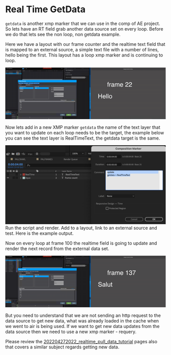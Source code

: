<!--
Title : 2114450932_realtime_getdata_tutorial

- Created : 2022-01-06 14:33
- Updated :
- Author : James Rivers
- Written against (version):
- Sources :
- Author Notes :
- Tags : [!versio_graphics_moc](../../!versio_graphics_moc.md)
-->

# Real Time GetData 
`getdata` is another xmp marker that we can use in the comp of AE project. So lets have an RT field grab another data source set on every loop. Before we do that lets see the non loop, non getdata example. 


Here we have a layout with our frame counter and the realtime text field that is mapped to an external source, a simple text file with a number of lines, hello being the first.  This layout has a loop xmp marker and is continuing to loop. 

![](attachments/2022-01-05%2012.44.08.gif)

Now lets add in a new XMP marker `getdata` the name of the text layer that you want to update on each loop needs to be the target, the example below you can see the text layer is RealTimeText, the getdata target is the same. 

![](attachments/Pasted%20image%2020220105124858.png)
Run the script and render. Add to a layout, link to an external source and test.  Here is the example output. 

Now on every loop at frame 100 the realtime field is going to update and render the next record from the external data set. 

![](attachments/2022-01-05%2013.06.03.gif)

But you need to understand that we are not sending an http request to the data source to get new data, what was already loaded in the cache when we went to air is being used. If we want to get new data updates from the data source then we need to use a new xmp marker - requery. 

Please review the [202204272022_realtime_pull_data_tutorial](202204272022_realtime_pull_data_tutorial.md) pages also that covers a similar subject regards getting new data.

